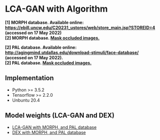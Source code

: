 # LCA-GAN with Algorithm

**[1] MORPH database. Available online: https://ebill.uncw.edu/C20231_ustores/web/store_main.jsp?STOREID=4 (accessed on 17 May 2022)**
<br/>
**[2] MORPH database. [Mask occluded images.](https://drive.google.com/drive/folders/1hpjOsNnYlJrmtLubXITAw8y3Z-10vWvC?usp=share_link)**
<br/>

**[2] PAL database. Available online: http://agingmind.utdallas.edu/download-stimuli/face-database/ (accessed on 17 May 2022).**
<br/>
**[2] PAL database. [Mask occluded images.](https://drive.google.com/drive/folders/1hpjOsNnYlJrmtLubXITAw8y3Z-10vWvC?usp=share_link)**
<br/>

## Implementation
* Python >= 3.5.2
* Tensorflow >= 2.2.0
* Unbuntu 20.4

## Model weights (LCA-GAN and DEX)
* [LCA-GAN with MORPH, and PAL database](https://drive.google.com/drive/folders/1PRyRfpB6-Im0-Jz5IEy2r-qqu5s-yg98?usp=share_link)
* [DEX with MORPH, and PAL database](https://drive.google.com/drive/folders/1hpjOsNnYlJrmtLubXITAw8y3Z-10vWvC?usp=share_link)
